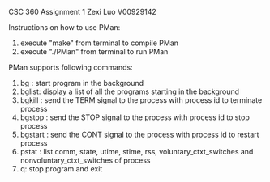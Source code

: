 CSC 360 
Assignment 1
Zexi Luo
V00929142

Instructions on how to use PMan:
1. execute "make" from terminal to compile PMan
2. execute "./PMan" from terminal to run PMan


PMan supports following commands:
1. bg <cmd>: start program <cmd> in the background
2. bglist: display a list of all the programs starting in the background
3. bgkill <pid>: send the TERM signal to the process with process id <pid> to terminate process <pid>
4. bgstop <pid>: send the STOP signal to the process with process id <pid> to stop process <pid>
5. bgstart <pid>: send the CONT signal to the process with process id <pid> to restart process <pid>
6. pstat <pid>: list comm, state, utime, stime, rss, voluntary_ctxt_switches and nonvoluntary_ctxt_switches of process <pid>
7. q: stop program and exit

